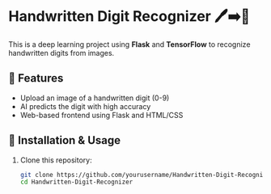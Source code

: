 # Handwritten Digit Recognizer 🖊️➡️🔢

This is a deep learning project using **Flask** and **TensorFlow** to recognize handwritten digits from images.

## 📌 Features
- Upload an image of a handwritten digit (0-9)
- AI predicts the digit with high accuracy
- Web-based frontend using Flask and HTML/CSS

## 🚀 Installation & Usage
1. Clone this repository:
   ```bash
   git clone https://github.com/yourusername/Handwritten-Digit-Recognizer.git
   cd Handwritten-Digit-Recognizer
